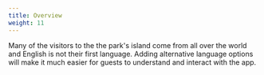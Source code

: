 ```yaml
---
title: Overview
weight: 11
---
```


Many of the visitors to the the park's island come from all over the world and English is not their first language. Adding alternative language options will make it much easier for guests to understand and interact with the app.